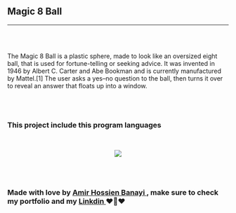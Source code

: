 
<h2> Magic 8 Ball </h2>

<hr>


<br><br>

<p>The Magic 8 Ball is a plastic sphere, made to look like an oversized eight ball, that is used for fortune-telling or seeking advice. It was invented in 1946 by Albert C. Carter and Abe Bookman and is currently manufactured by Mattel.[1] The user asks a yes–no question to the ball, then turns it over to reveal an answer that floats up into a window.</p>

<br>
<br>

<h3> This project include this program languages</h3>
<br>
<p align="center">
  <a href="https://skillicons.dev">
    <img src="https://skillicons.dev/icons?i=dart,py,java,c,cpp" />
  </a>
</p>

<br>

<br>


<h3> <strong> Made with love by <a href="https://github.com/AmirHBana" > Amir Hossien Banayi </a>, make sure to check my portfolio and my <a href="https://www.linkedin.com/in/amirhossien-banayikhalilabad/"> Linkdin </a>  ❤️🚀♥️ </strong></h3>
